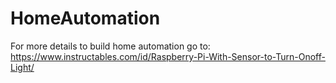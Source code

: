 # HomeAutomation

For more details to build home automation go to:
https://www.instructables.com/id/Raspberry-Pi-With-Sensor-to-Turn-Onoff-Light/
